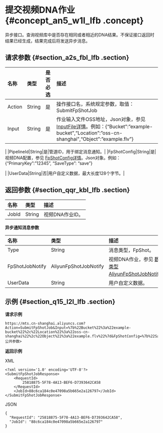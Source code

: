 # 提交视频DNA作业 {#concept_an5_w1l_lfb .concept}

异步接口。查询视频库中是否存在相同或者相近的DNA结果。不保证接口返回时结果已经生成，结果完成后将发送异步消息。

## 请求参数 {#section_a2s_fbl_lfb .section}

|名称|类型|是否必选|描述|
|:-|:-|:---|:-|
|Action|String|是|操作接口名，系统规定参数，取值：SubmitFpShotJob|
|Input|String|是|作业输入文件OSS地址，Json对象，参见 [InputFile详情](cn.zh-CN/API参考/视频DNA接口/附录/参数详情.md#)。例如：\{“Bucket”:”example-bucket”,“Location”:”oss-cn-shanghai”,“Object”:”example.flv”\}

|
|PipelineId|String|是|管道ID，用于绑定消息通知。|
|FpShotConfig|String|是|视频DNA配置，参见 [FpShotConfig详情](cn.zh-CN/API参考/视频DNA接口/附录/参数详情.md#)。Json对象。例如：\{“PrimaryKey”:”12345”, “SaveType”: “save”\}

|
|UserData|String|否|用户自定义数据，最大长度128个字节。|

## 返回参数 {#section_qqr_kbl_lfb .section}

|名称|类型|描述|
|:-|:-|:-|
|JobId|String|视频DNA作业ID。|

**异步通知消息参数**

|名称|类型|描述|
|:-|:-|:-|
|Type|String|消息类型，FpShot。|
|FpShotJobNotify|AliyunFpShotJobNotify|视频DNA作业，参见 [数据类型AliyunFpShotJobNotify](cn.zh-CN/API参考/视频DNA接口/数据类型.md#)。|
|UserData|String|用户自定义数据。|

## 示例 {#section_q15_l2l_lfb .section}

**请求示例**

```
https://mts.cn-shanghai.aliyuncs.com?Action=SubmitFpShotJob&Input=%7b%22Bucket%22%3a%22example-bucket%22%2c%22Location%22%3a%22oss-cn-shanghai%22%2c%22Object%22%3a%22example.flv%22%7d&FpShotConfig=%7b%22SaveType%22%3a%22save%22<公共参数>
```

**返回示例**

XML

```
<?xml version='1.0' encoding='UTF-8'?>
<SubmitFpShotJobResponse>
    <RequestId>
        25818875-5F78-4A13-BEF6-D7393642CA58
    </RequestId>
    <JobId>88c6ca184c0e47098a5b665e2a126797</JobId>
</SubmitFpShotJobResponse>
```

JSON

```
{
  "RequestId": "25818875-5F78-4A13-BEF6-D7393642CA58",
  "JobId": "88c6ca184c0e47098a5b665e2a126797"
}
```

